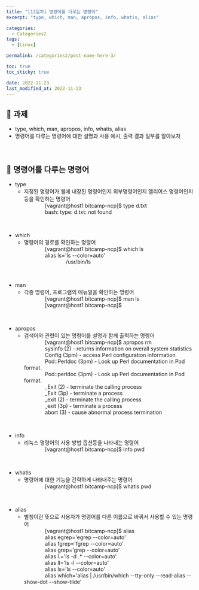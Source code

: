 ```yaml
---
title: "[13일차] 명령어를 다루는 명령어"
excerpt: "type, which, man, apropos, info, whatis, alias"

categories:
  - Categories2
tags:
  - [Linux]

permalink: /categories2/post-name-here-3/

toc: true
toc_sticky: true

date: 2022-11-23
last_modified_at: 2022-11-23
---
```


## 🦥 과제
* type, which, man, apropos, info, whatis, alias
* 명령어를 다루는 명령어에 대한 설명과 사용 예시, 출력 결과 일부를 알아보자
<br><br><br>

## 🦥 명령어를 다루는 명령어
* type
  - 지정된 명령어가 쉘에 내장된 명령어인지 외부명령어인지 앨리어스 명령어인지 등을 확인하는 명령어  
    [vagrant@host1 bitcamp-ncp]$ type d.txt  
    bash: type: d.txt: not found  
<br>

* which
  - 명령어의 경로를 확인하는 명령어  
    [vagrant@host1 bitcamp-ncp]$ which ls  
    alias ls='ls --color=auto'  
        /usr/bin/ls  
<br>

* man
  - 각종 명령어, 프로그램의 매뉴얼을 확인하는 명령어  
    [vagrant@host1 bitcamp-ncp]$ man ls  
    [vagrant@host1 bitcamp-ncp]$  
<br>

* apropos
  - 검색어와 관련이 있는 명령어를 설명과 함께 출력하는 명령어  
    [vagrant@host1 bitcamp-ncp]$ apropos rm  
    sysinfo (2)          - returns information on overall system statistics  
    Config (3pm)         - access Perl configuration information  
    Pod::Perldoc (3pm)   - Look up Perl documentation in Pod format.  
    Pod::perldoc (3pm)   - Look up Perl documentation in Pod format.  
    _Exit (2)            - terminate the calling process  
    _Exit (3p)           - terminate a process  
    _exit (2)            - terminate the calling process  
    _exit (3p)           - terminate a process  
    abort (3)            - cause abnormal process termination  
<br>

* info
  - 리눅스 명령어의 사용 방법 옵션등을 나타내는 명령어  
    [vagrant@host1 bitcamp-ncp]$ info pwd  
<br>

* whatis
  - 명령어에 대한 기능을 간략하게 나타내주는 명령어  
    [vagrant@host1 bitcamp-ncp]$ whatis pwd  
<br>

* alias
  - 별칭이란 뜻으로 사용자가 명령어를 다른 이름으로 바꿔서 사용할 수 있는 명령어  
    [vagrant@host1 bitcamp-ncp]$ alias  
    alias egrep='egrep --color=auto'  
    alias fgrep='fgrep --color=auto'  
    alias grep='grep --color=auto'  
    alias l.='ls -d .* --color=auto'  
    alias ll='ls -l --color=auto'  
    alias ls='ls --color=auto'  
    alias which='alias | /usr/bin/which --tty-only --read-alias --show-dot --show-tilde'  
<br>
